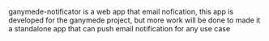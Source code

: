 ganymede-notificator is a web app that email nofication, this app is developed for the ganymede project, but more work will be done to made it a standalone app that can push email notification for any use case
